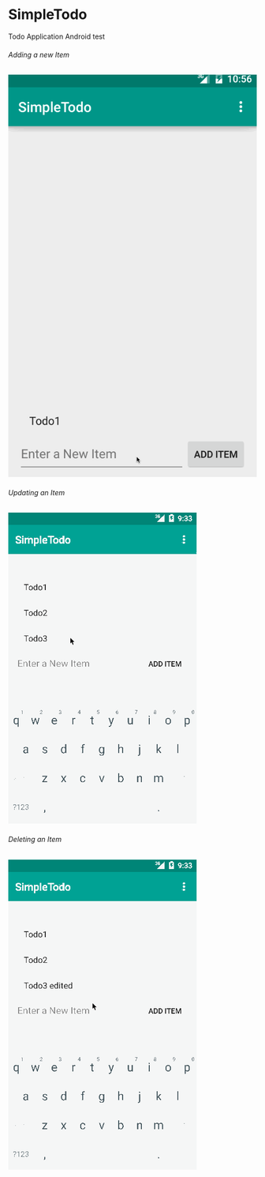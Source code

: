 # SimpleTodo
Todo Application Android test

###### Adding a new Item

![alt tag](add_item.gif)

###### Updating an Item

![alt tag](edit_item.gif)

###### Deleting an Item

![alt tag](deleting_item.gif)
